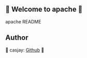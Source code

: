 ## 👋 Welcome to apache 🚀  

apache README  
  
  
## Author  

🤖 casjay: [Github](https://github.com/casjay) 🤖  
